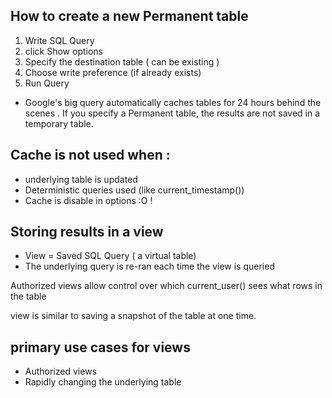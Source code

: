 ## How to create a new Permanent table

1) Write SQL Query
2) click Show options
3) Specify the destination table ( can be existing )
4) Choose write preference (if already exists)
5) Run Query

* Google's big query automatically caches tables for 24 hours behind the
scenes . If you specify a Permanent table, the results are not saved in a
temporary table.

## Cache is not used when :

* underlying table is updated
* Deterministic queries used (like current_timestamp())
* Cache is disable in options :O !


## Storing results in a view

* View = Saved SQL Query ( a virtual table)
* The underlying query is re-ran each time the view is queried

Authorized views allow control over which current_user() sees what rows in the table

view is similar to saving a snapshot of the table at one time.

## primary use cases for views
 * Authorized views
 * Rapidly changing the underlying table
